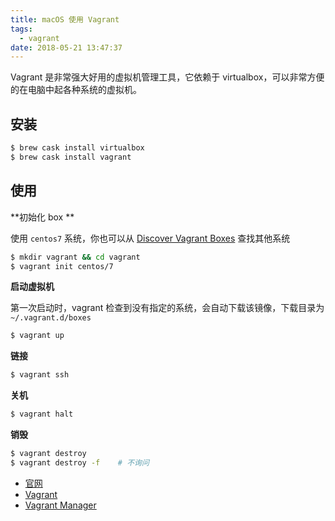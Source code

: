 ```yaml
---
title: macOS 使用 Vagrant
tags:
  - vagrant
date: 2018-05-21 13:47:37
---
```



Vagrant 是非常强大好用的虚拟机管理工具，它依赖于 virtualbox，可以非常方便的在电脑中起各种系统的虚拟机。

<!-- more --><!-- toc -->

## 安装

```bash
$ brew cask install virtualbox
$ brew cask install vagrant
```

## 使用

**初始化 box **

使用 `centos7` 系统，你也可以从 [Discover Vagrant Boxes](https://app.vagrantup.com/boxes/search) 查找其他系统

```bash
$ mkdir vagrant && cd vagrant
$ vagrant init centos/7
```

**启动虚拟机**

第一次启动时，vagrant 检查到没有指定的系统，会自动下载该镜像，下载目录为 `~/.vagrant.d/boxes`

```bash
$ vagrant up
```

**链接**

```bash
$ vagrant ssh
```

**关机**

```bash
$ vagrant halt
```

**销毁**

```bash
$ vagrant destroy
$ vagrant destroy -f    # 不询问
```

- [官网](https://www.vagrantup.com/)
- [Vagrant](http://sourabhbajaj.com/mac-setup/Vagrant/)
- [Vagrant Manager](http://vagrantmanager.com/)
